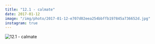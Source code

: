 ```yaml
---
title: "12.1 - calmate"
date: 2017-01-12
image: "/img/photo/2017-01-12-e707d02eea254bbffb197845a736652d.jpg"
instagram: true
---
```


![12.1 - calmate](/img/photo/2017-01-12-e707d02eea254bbffb197845a736652d.jpg)
